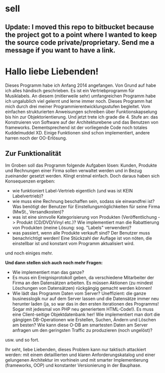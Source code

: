 # sell
## Update: I moved this repo to bitbucket because the project got to a point where I wanted to keep the source code private/proprietary. Send me a message if you want to have a link.

<h1>Hallo liebe Liebenden!</h1>

Dieses Programm habe ich Anfang 2014 angefangen. Von Grund auf habe ich alles händisch geschrieben. Es ist ein Vertriebprogramm für Musiklabels. An diesem (mitlerweile sehr) umfangreichen Programm habe ich ungalublich viel gelernt und lerne immer noch. Dieses Programm hat mich durch drei meiner Programmierentwicklungsstufen begleitet. Vom einfachen strukturierten Anweisungen schreiben über Funktionskapselung bis hin zur Objektorientierung. Und jetzt trete ich grade die 4. Stufe an: das Konstruieren von Software auf der Architekturebene und das Benutzen von frameworks. Dementsprechend ist der vorliegende Code noch totales Kuddelmuddel XD. Einige Funktionen sind schon implementiert, andere harren noch der OO-Erlösung.

<h2>Zur Funktionalität</h2>
Im Groben soll das Programm folgende Aufgaben lösen:
Kunden, Produkte und Rechnungen einer Firma sollen verwaltet werden und in Bezug zueinander gesetzt werden. Klingt erstmal einfach. Doch daraus haben sich Konsequenzen ergeben:
<ul>
<li> wie funktioniert Label-Vertrieb eigentlich (und was ist KEIN Labelvertrieb)?</li>
<li> wie muss eine Rechnung beschaffen sein, sodass sie einwandfrei ist? Was benötigt der Benutzer für Einstellungsmöglichkeiten für seine Firma (MwSt., Versandkosten)?</li>
<li> was ist eine sinnvolle Kategorisierung von Produkten (Veröffentlichung -> Produkt (CD/DVD/Vinyl etc.)? Wie implementiert man die Rabattierung von Produkten (meine Lösung: sog. "Labels" verwenden)?</li>
<li> was passiert, wenn alle Produkte verkauft sind? Der Benutzer muss benachrichtigt werden! Eine Stückzahl der Auflage ist von nöten, die einstellbar ist und konstant vom Programm aktualisiert wird.</li>
</ul>

und noch einiges mehr.

<b>Und dann stellen sich auch noch mehr Fragen:</b>
<ul>
<li> Wie implementiert man das ganze? 
<li> Es muss ein Ereignisprotokoll geben, da verschiedene Mitarbeiter der Firma an den Datensätzen arbeiten. Es müssen Aktionen (zu mindest Löschungen von Datensätzen) rückgängig gemacht werden können! 
<li> Wie lädt das Programm Daten vom Server? Uneffizient: die ganze businesslogik nur auf dem Server lassen und die Datensätze immer neu herunter laden (ja, so war das in den ersten iterationen des Programms! Sogar mit jedesmal von PHP neu generiertem HTML-Code!). Es muss eine Client-seitige Objektdatenbank her! Wie implementiert man dort die gängigen DB-Operationen wie Erstellen, Suchen, Ändern und Löschen am besten? Wie kann diese O-DB am smartesten Daten am Server anfragen um den geringsten Traffic zu produzieren (noch ungelöst)?
</ul>

usw. und so fort.

Ihr seht, liebe Liebenden, dieses Problem kann nur taktisch attackiert werden: mit einem detaillierten und klaren Anforderungskatalog und einer gelungenen Architektur im vorhinein und mit smarter Implementierung (frameworks, OOP)  und konstanter Versionierung in der Bauphase.

